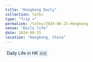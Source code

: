 ```yaml
---
title: "Hongkong Daily"
collection: talks
type: "Trip ✈️"
permalink: /talks/2024-08-25-Hongkong
venue: "Daily life"
date: 2024-08-25
location: "Hongkong, China"
---
```

<span style="background-color: #f0f8ff; padding: 5px; border-radius: 5px; display: inline-block;">Daily Life in 
HK 🇭🇰</span>
